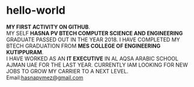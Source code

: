 # hello-world
**MY FIRST ACTIVITY ON GITHUB**.
  </br>  MY SELF **HASNA PV BTECH COMPUTER SCIENCE AND ENGINEERING** GRADUATE PASSED OUT IN THE YEAR 2018. I HAVE COMPLETED MY BTECH GRADUATION FROM **MES COLLEGE OF ENGINEERING KUTIPPURAM**.
   </br> I HAVE WORKED AS AN **IT EXECUTIVE** IN AL AQSA ARABIC SCHOOL AJMAN UAE FOR THE LAST YEAR. CURRENTLY IAM LOOKING FOR NEW JOBS TO GROW MY CARRIER TO A NEXT LEVEL.
</br> Email:hasnapvmez@gmail.com

